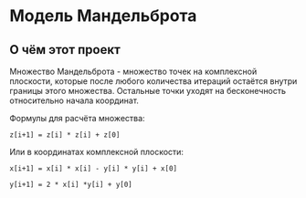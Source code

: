 # Модель Мандельброта
## О чём этот проект
Множество Мандельброта - множество точек на комплексной плоскости, которые после любого количества итераций остаётся внутри границы этого множества. Остальные точки уходят на бесконечность относительно начала координат.

Формулы для расчёта множества:

```
z[i+1] = z[i] * z[i] + z[0]
```

Или в координатах комплексной плоскости:

```
x[i+1] = x[i] * x[i] - y[i] * y[i] + x[0]

y[i+1] = 2 * x[i] *y[i] + y[0]
```